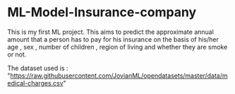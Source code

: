 # ML-Model-Insurance-company

This is my first ML project. This aims to predict the approximate annual amount that a person has to pay for his insurance on the basis of his/her age , sex , number of children , region of living and whether they are smoke or not.

The dataset used is : "https://raw.githubusercontent.com/JovianML/opendatasets/master/data/medical-charges.csv"
